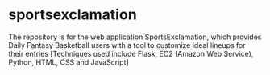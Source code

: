 # sportsexclamation
The repository is for the web application SportsExclamation, which provides Daily Fantasy Basketball users with a tool to customize ideal lineups for their entries [Techniques used include Flask, EC2 (Amazon Web Service), Python, HTML, CSS and JavaScript]
